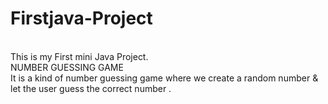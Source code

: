 # Firstjava-Project
<br>
This is my First mini Java Project.
<br>
  NUMBER GUESSING GAME 
<br>
It is a  kind of number guessing game where we create a random number & let the user guess the correct number .


